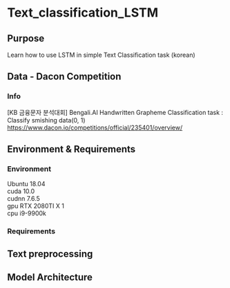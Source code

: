 # Text_classification_LSTM
## Purpose
Learn how to use LSTM in simple Text Classification task (korean)  

## Data - Dacon Competition
### Info
[KB 금융문자 분석대회]
Bengali.AI Handwritten Grapheme Classification
task : Classify smishing data(0, 1)
https://www.dacon.io/competitions/official/235401/overview/

## Environment & Requirements
### Environment 
Ubuntu 18.04  
cuda 10.0  
cudnn 7.6.5   
gpu RTX 2080TI X 1  
cpu i9-9900k

### Requirements

## Text preprocessing
  
## Model Architecture
